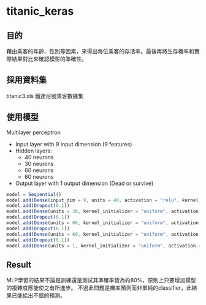 # titanic_keras

## 目的
藉由乘客的年齡、性別等因素，來得出每位乘客的存活率。最後再將生存機率和實際結果對比來確認模型的準確性。

## 採用資料集
titanic3.xls 鐵達尼號乘客數據集

## 使用模型
Multilayer perceptron
* Input layer with 9 input dimension (9 features)
* Hidden layers:
  * 40 neurons
  * 30 neurons
  * 60 neurons
  * 60 neurons
* Output layer with 1 output dimension (Dead or survive)


~~~js
model = Sequential()
model.add(Dense(input_dim = 9, units = 40, activation = "relu", kernel_initializer = "uniform"))
model.add(Dropout(0.1))
model.add(Dense(units = 30, kernel_initializer = "uniform", activation = "relu"))
model.add(Dropout(0.1))
model.add(Dense(units = 60, kernel_initializer = "uniform", activation = "relu"))
model.add(Dropout(0.1))
model.add(Dense(units = 60, kernel_initializer = "uniform", activation = "relu"))
model.add(Dropout(0.1))
model.add(Dense(units = 1, kernel_initializer = "uniform", activation = "sigmoid"))
~~~

## Result
MLP學習的結果不論是訓練還是測試其準確率皆為約80%，原則上只要增加模型的複雜度應能使之有所進步。
不過此問題是機率預測而非單純的classifier，此結果已能給出不錯的預測。


